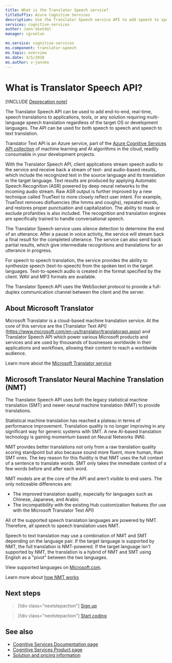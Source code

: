 ```yaml
---
title: What is the Translator Speech service?
titleSuffix: Azure Cognitive Services
description: Use the Translator Speech service API to add speech to speech and speech to text translation to your applications.
services: cognitive-services
author: Jann-Skotdal
manager: cgronlun

ms.service: cognitive-services
ms.component: translator-speech
ms.topic: overview
ms.date: 3/5/2018
ms.author: v-jansko
---
```


# What is Translator Speech API?

[!INCLUDE [Deprecation note](../../../includes/cognitive-services-translator-speech-deprecation-note.md)]

The Translator Speech API can be used to add end-to-end, real-time, speech translations to applications, tools, or any solution requiring multi-language speech translation regardless of the target OS or development languages. The API can be used for both speech to speech and speech to text translation.

Translator Text API is an Azure service, part of the [Azure Cognitive Services API collection](https://docs.microsoft.com/azure/#pivot=products&panel=cognitive) of machine learning and AI algorithms in the cloud, readily consumable in your development projects.

With the Translator Speech API, client applications stream speech audio to the service and receive back a stream of text- and audio-based results, which include the recognized text in the source language and its translation in the target language. Text results are produced by applying Automatic Speech Recognition (ASR) powered by deep neural networks to the incoming audio stream. Raw ASR output is further improved by a new technique called TrueText to more closely reflect user intent. For example, TrueText removes disfluencies (the hmms and coughs), repeated words, and restores proper punctuation and capitalization. The ability to mask or exclude profanities is also included. The recognition and translation engines are specifically trained to handle conversational speech. 

The Translator Speech service uses silence detection to determine the end of an utterance. After a pause in voice activity, the service will stream back a final result for the completed utterance. The service can also send back partial results, which give intermediate recognitions and translations for an utterance in progress. 

For speech to speech translation, the service provides the ability to synthesize speech (text-to-speech) from the spoken text in the target languages. Text-to-speech audio is created in the format specified by the client. WAV and MP3 formats are available.

The Translator Speech API uses the WebSocket protocol to provide a full-duplex communication channel between the client and the server. 

## About Microsoft Translator
Microsoft Translator is a cloud-based machine translation service. At the core of this service are the [Translator Text API] (https://www.microsoft.com/en-us/translator/translatorapi.aspx) and Translator Speech API which power various Microsoft products and services and are used by thousands of businesses worldwide in their applications and workflows, allowing their content to reach a worldwide audience.

Learn more about the [Microsoft Translator service](https://www.microsoft.com/en-us/translator/home.aspx)

## Microsoft Translator Neural Machine Translation (NMT)
The Translator Speech API uses both the legacy statistical machine translation (SMT) and newer neural machine translation (NMT) to provide translations.

Statistical machine translation has reached a plateau in terms of performance improvement. Translation quality is no longer improving in any significant way for generic systems with SMT. A new AI-based translation technology is gaining momentum based on Neural Networks (NN).

NMT provides better translations not only from a raw translation quality scoring standpoint but also because sound more fluent, more human, than SMT ones. 
The key reason for this fluidity is that NMT uses the full context of a sentence to translate words. SMT only takes the immediate context of a few words before and after each word.

NMT models are at the core of the API and aren't visible to end users. The only noticeable differences are:
* The improved translation quality, especially for languages such as Chinese, Japanese, and Arabic
* The incompatibility with the existing Hub customization features (for use with the Microsoft Translator Text API)

All of the supported speech translation languages are powered by NMT. Therefore, all speech to speech translation uses NMT. 

Speech to text translation may use a combination of NMT and SMT depending on the language pair. If the target language is supported by NMT, the full translation is NMT-powered. If the target language isn't supported by NMT, the translation is a hybrid of NMT and SMT using English as a "pivot" between the two languages. 

View supported languages on [Microsoft.com](https://www.microsoft.com/en-us/translator/languages.aspx). 

Learn more about [how NMT works](https://www.microsoft.com/en-us/translator/mt.aspx#nnt)

## Next steps

> [!div class="nextstepaction"]
> [Sign up](translator-speech-how-to-signup.md)

> [!div class="nextstepaction"]
> [Start coding](quickstarts/csharp.md)

## See also
- [Cognitive Services Documentation page](https://docs.microsoft.com/azure/#pivot=products&panel=cognitive)
- [Cognitive Services Product page](https://azure.microsoft.com/services/cognitive-services/)
- [Solution and pricing information](https://www.microsoft.com/en-us/translator/home.aspx) 
